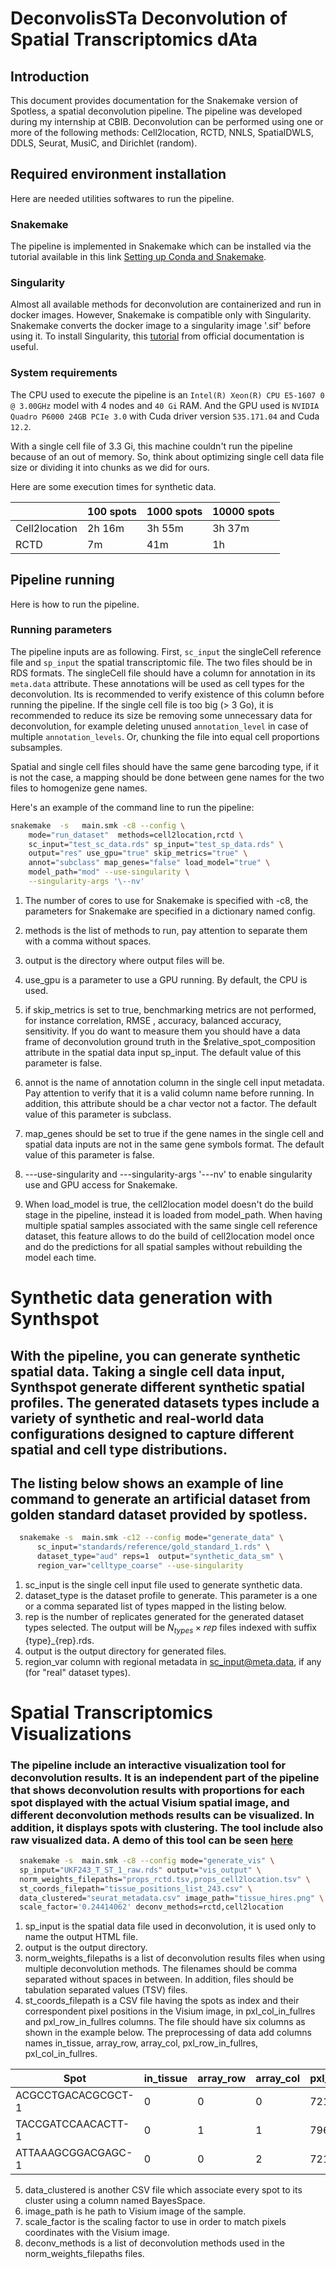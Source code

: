 #  DeconvolisSTa **Deconvol**ut**i**on of **S**patial **T**ranscriptomics d**A**ta

## Introduction

This document provides documentation for the Snakemake version of Spotless, a spatial deconvolution pipeline. The pipeline was developed during my internship at CBIB. Deconvolution can be performed using one or more of the following methods: Cell2location, RCTD, NNLS, SpatialDWLS, DDLS, Seurat, MusiC, and Dirichlet (random).

## Required environment installation

Here are needed utilities softwares to run the pipeline.

### Snakemake

The pipeline is implemented in Snakemake which can be installed via the tutorial available in this link [Setting up Conda and Snakemake](https://gist.github.com/RomainFeron/da9df092656dd799885b612fedc9eccd).

### Singularity

Almost all available methods for deconvolution are containerized and run in docker images. However, Snakemake is compatible only with Singularity. Snakemake converts the docker image to a singularity image '.sif' before using it. To install Singularity, this [tutorial](https://docs.sylabs.io/guides/3.0/user-guide/installation.html) from official documentation is useful.

### System requirements

The CPU used to execute the pipeline is an `Intel(R) Xeon(R) CPU E5-1607 0 @ 3.00GHz` model with 4 nodes and `40 Gi` RAM. And the GPU used is `NVIDIA Quadro P6000 24GB PCIe 3.0` with Cuda driver version `535.171.04` and Cuda `12.2`.

With a single cell file of 3.3 Gi, this machine couldn't run the pipeline because of an out of memory. So, think about optimizing single cell data file size or dividing it into chunks as we did for ours.

Here are some execution times for synthetic data.

| | 100 spots | 1000 spots | 10000 spots |
|-|-----------|------------|-------------|
| Cell2location | 2h 16m | 3h 55m | 3h 37m |
| RCTD | 7m | 41m | 1h |

## Pipeline running

Here is how to run the pipeline.

### Running parameters

The pipeline inputs are as following. First, `sc_input` the singleCell reference file and `sp_input` the spatial transcriptomic file. The two files should be in RDS formats. The singleCell file should have a column for annotation in its `meta.data` attribute. These annotations will be used as cell types for the deconvolution.  Its is recommended to verify existence of this column before running the pipeline. If the single cell file is too big (> 3 Go), it is recommended to reduce its size be removing some unnecessary data for deconvolution, for example deleting unused `annotation_level` in case of multiple `annotation_levels`. Or, chunking the file into equal cell proportions subsamples.

Spatial and single cell files should have the same gene barcoding type, if it is not the case, a mapping should be done between gene names for the two files to homogenize gene names.

Here's an example of the command line to run the pipeline:

```bash
snakemake  -s   main.smk -c8 --config \
    mode="run_dataset"  methods=cell2location,rctd \
    sc_input="test_sc_data.rds" sp_input="test_sp_data.rds" \
    output="res" use_gpu="true" skip_metrics="true" \
    annot="subclass" map_genes="false" load_model="true" \
    model_path="mod" --use-singularity \
    --singularity-args '\--nv'
```


1. The number of cores to use for Snakemake is specified with -c8, the parameters for Snakemake are specified in a dictionary named config.

2. methods is the list of methods to run, pay attention to separate them with a comma without spaces.

3. output is the directory where output files will be.

4. use_gpu is a parameter to use a GPU running. By default, the CPU is used.

5. if skip_metrics is set to true, benchmarking metrics are not performed, for instance correlation, RMSE , accuracy, balanced accuracy, sensitivity. If you do want to measure them you should have a data frame of deconvolution ground truth in the $relative_spot_composition attribute in the spatial data input sp_input. The default value of this parameter is false.

6. annot is the name of annotation column in the single cell input metadata. Pay attention to verify that it is a valid column name before running. In addition, this attribute should be a char vector not a factor. The default value of this parameter is subclass.

7. map_genes should be set to true if the gene names in the single cell and spatial data inputs are not in the same gene symbols format. The default value of this parameter is false.
8. ---use-singularity and ---singularity-args '---nv' to enable singularity use and GPU access for Snakemake.

9. When load_model is true, the cell2location model doesn't do the build stage in the pipeline, instead it is loaded from model_path. When having multiple spatial samples associated with the same single cell reference dataset, this feature allows to do the build of cell2location model once and do the predictions for all spatial samples without rebuilding the model each time.

# Synthetic data generation with Synthspot
## With the pipeline, you can generate synthetic spatial data. Taking a single cell data input, Synthspot generate different synthetic spatial profiles. The generated datasets types include a variety of synthetic and real-world data configurations designed to capture different spatial and cell type distributions.

## The listing below shows an example of line command to generate an artificial dataset from golden standard dataset provided by spotless.

```bash
  snakemake -s  main.smk -c12 --config mode="generate_data" \
      sc_input="standards/reference/gold_standard_1.rds" \
      dataset_type="aud" reps=1  output="synthetic_data_sm" \
      region_var="celltype_coarse" --use-singularity

```
1. sc_input is the single cell input file used to generate synthetic data.
2. dataset_type is the dataset profile to generate. This parameter is a one or a comma separated list of types mapped in the listing below.
3. rep is the number of replicates generated for the generated dataset types selected. The output will be $N_{types}\times rep$ files indexed with suffix {type}_{rep}.rds.
4. output is the output directory for generated files.
5. region_var column with regional metadata in sc_input@meta.data, if any (for "real" dataset types).


# Spatial Transcriptomics Visualizations
### The pipeline include an interactive visualization tool for deconvolution results. It is an independent part of the pipeline that shows deconvolution results with proportions for each spot displayed with the actual Visium spatial image, and different deconvolution methods results can be visualized. In addition, it displays spots with clustering. The tool include also raw visualized data. A demo of this tool can be seen   <a href="https://drive.google.com/uc?export=download&id=1eXaHzJOT6B9YIPYDvQtTKoAs0kv8eoiX" download target="_blank" rel="noopener noreferrer">here</a>


```bash
  snakemake -s  main.smk -c8 --config mode="generate_vis" \
  sp_input="UKF243_T_ST_1_raw.rds" output="vis_output" \
  norm_weights_filepaths="props_rctd.tsv,props_cell2location.tsv" \
  st_coords_filepath="tissue_positions_list_243.csv" \
  data_clustered="seurat_metadata.csv" image_path="tissue_hires.png" \
  scale_factor='0.24414062' deconv_methods=rctd,cell2location
```
1. sp_input is the spatial data file used in deconvolution, it is used only to name the output HTML file.
2. output is the output directory.
3. norm_weights_filepaths is a list of deconvolution results files when using multiple deconvolution methods. The filenames should be comma separated without spaces in between. In addition, files should be tabulation separated values (TSV) files.
4. st_coords_filepath is a CSV file having the spots as index and their correspondent pixel positions in the Visium image, in pxl_col_in_fullres and pxl_row_in_fullres columns. The file should have six columns as shown in the example below. The preprocessing of data add columns names in_tissue, array_row, array_col, pxl_row_in_fullres, pxl_col_in_fullres.

| Spot | in_tissue | array_row | array_col | pxl_row_in_fullres | pxl_col_in_fullres |
|------|-----------|-----------|-----------|---------------------|---------------------|
| ACGCCTGACACGCGCT-1 | 0 | 0 | 0 | 721 | 1375 |
| TACCGATCCAACACTT-1 | 0 | 1 | 1 | 796 | 1418 |
| ATTAAAGCGGACGAGC-1 | 0 | 0 | 2 | 721 | 1461 |

5. data_clustered is another CSV file which associate every spot to its cluster using a column named BayesSpace.
6. image_path is he path to Visium image of the sample.
7. scale_factor is the scaling factor to use in order to match pixels coordinates with the Visium image.
8. deconv_methods is a list of deconvolution methods used in the norm_weights_filepaths files.
